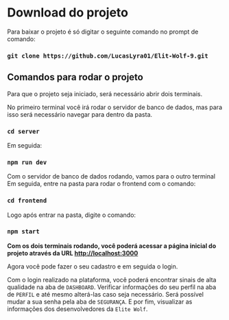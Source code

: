 # Download do projeto

Para baixar o projeto é só digitar o seguinte comando no prompt de comando:

### `git clone https://github.com/LucasLyra01/Elit-Wolf-9.git`

## Comandos para rodar o projeto

Para que o projeto seja iniciado, será necessário abrir dois terminais.

No primeiro terminal você irá rodar o servidor de banco de dados, mas para isso será necessário navegar para dentro da pasta.

### `cd server`

Em seguida:

### `npm run dev`

Com o servidor de banco de dados rodando, vamos para o outro terminal
Em seguida, entre na pasta para rodar o frontend com o comando: 

### `cd frontend`

Logo após entrar na pasta, digite o comando: 

### `npm start`

**Com os dois terminais rodando, você poderá acessar a página inicial do projeto através da URL [http://localhost:3000](http://localhost:3000)**

Agora você pode fazer o seu cadastro e em seguida o login.

Com o login realizado na plataforma, você poderá encontrar sinais de alta qualidade na aba de `DASHBOARD`.
Verificar informações do seu perfil na aba de `PERFIL` e até mesmo alterá-las caso seja necessário.
Será possível mudar a sua senha pela aba de `SEGURANÇA`.
E por fim, visualizar as informações dos desenvolvedores da `Elite Wolf`.

